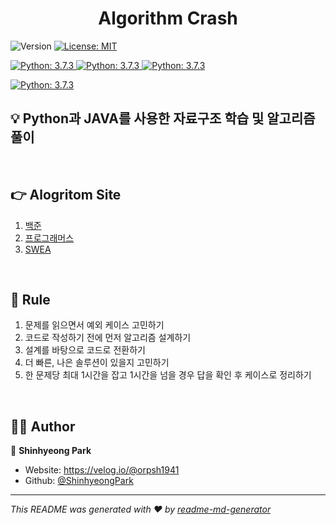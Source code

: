 <h1 align="center">Algorithm Crash </h1>
<p>
  <img alt="Version" src="https://img.shields.io/badge/version-1.0.0-blue.svg?cacheSeconds=2592000" />
  <a href="#" target="_blank">
    <img alt="License: MIT" src="https://img.shields.io/badge/License-MIT-yellow.svg" />
  </a>
</p>
<p>
  <a href="#" target="_blank">
    <img alt="Python: 3.7.3" src="https://img.shields.io/badge/Python-3776AB?style=for-the-badge&logo=python&logoColor=white" />
  </a>
  <a href="#" target="_blank">
    <img alt="Python: 3.7.3" src="https://img.shields.io/badge/Java-ED8B00?style=for-the-badge&logo=java&logoColor=white" />
  </a>
    <a href="#" target="_blank">
    <img alt="Python: 3.7.3" src="https://img.shields.io/badge/Visual_Studio_Code-0078D4?style=for-the-badge&logo=visual%20studio%20code&logoColor=white" />
  </a>
</p>
<p>
  <a href="#" target="_blank">
    <img alt="Python: 3.7.3" src="https://github-readme-stats.vercel.app/api/top-langs/?username=ShinhyeongPark" />
  </a>
</p>


## 💡 Python과 JAVA를 사용한 자료구조 학습 및 알고리즘 풀이
<br/>

## 👉 Alogritom Site
1. [백준](https://www.acmicpc.net/)
2. [프로그래머스](https://programmers.co.kr/)
3. [SWEA](https://swexpertacademy.com/main/main.do)

</br>

## 📌 Rule
1. 문제를 읽으면서 예외 케이스 고민하기
2. 코드로 작성하기 전에 먼저 알고리즘 설계하기
3. 설계를 바탕으로 코드로 전환하기
4. 더 빠른, 나은 솔루션이 있을지 고민하기
5. 한 문제당 최대 1시간을 잡고 1시간을 넘을 경우 답을 확인 후 케이스로 정리하기

<br/>

## 🐱‍🏍 Author

👤 **Shinhyeong Park**

* Website: https://velog.io/@orpsh1941
* Github: [@ShinhyeongPark](https://github.com/ShinhyeongPark)


***
_This README was generated with ❤️ by [readme-md-generator](https://github.com/kefranabg/readme-md-generator)_
